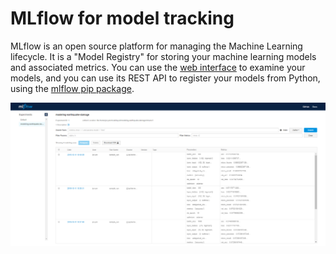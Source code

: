 # MLflow for model tracking

MLflow is an open source platform for managing the Machine Learning lifecycle.
It is a "Model Registry" for storing your machine learning models and associated
metrics. You can use the
[web interface](https://daaas-tenant1-mlflow.covid.cloud.statcan.ca/#/) to
examine your models, and you can use its REST API to register your models from
Python, using the [mlflow pip package](https://pypi.org/project/mlflow/).

![MLflow UI](../images/MLflow-UI.png)
